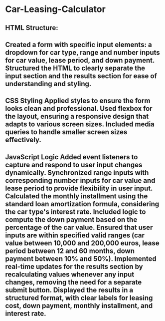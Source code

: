 # Car-Leasing-Calculator

HTML Structure:
-------------------------------------------------------------------------------------------------------------------------------------------
Created a form with specific input elements: a dropdown for car type, range and number inputs for car value, lease period, and down payment.
Structured the HTML to clearly separate the input section and the results section for ease of understanding and styling.
-------------------------------------------------------------------------------------------------------------------------------------------
CSS Styling
Applied styles to ensure the form looks clean and professional.
Used flexbox for the layout, ensuring a responsive design that adapts to various screen sizes.
Included media queries to handle smaller screen sizes effectively.
-------------------------------------------------------------------------------------------------------------------------------------------
JavaScript Logic
Added event listeners to capture and respond to user input changes dynamically.
Synchronized range inputs with corresponding number inputs for car value and lease period to provide flexibility in user input.
Calculated the monthly installment using the standard loan amortization formula, considering the car type's interest rate.
Included logic to compute the down payment based on the percentage of the car value.
Ensured that user inputs are within specified valid ranges (car value between 10,000 and 200,000 euros, lease period between 12 and 60 months, down payment between 10% and 50%).
Implemented real-time updates for the results section by recalculating values whenever any input changes, removing the need for a separate submit button.
Displayed the results in a structured format, with clear labels for leasing cost, down payment, monthly installment, and interest rate.
-------------------------------------------------------------------------------------------------------------------------------------------
